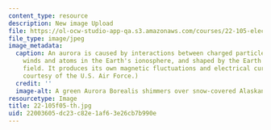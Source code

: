 ```yaml
---
content_type: resource
description: New image Upload
file: https://ol-ocw-studio-app-qa.s3.amazonaws.com/courses/22-105-electromagnetic-interactions-fall-2005/22003605dc23c82e1af63e26cb7b990e_22-105f05-th.jpg
file_type: image/jpeg
image_metadata:
  caption: An aurora is caused by interactions between charged particles in solar
    winds and atoms in the Earth's ionosphere, and shaped by the Earth's magnetic
    field. It produces its own magnetic fluctuations and electrical currents. (Image
    courtesy of the U.S. Air Force.)
  credit: ''
  image-alt: A green Aurora Borealis shimmers over snow-covered Alaskan fields.
resourcetype: Image
title: 22-105f05-th.jpg
uid: 22003605-dc23-c82e-1af6-3e26cb7b990e
---
```

